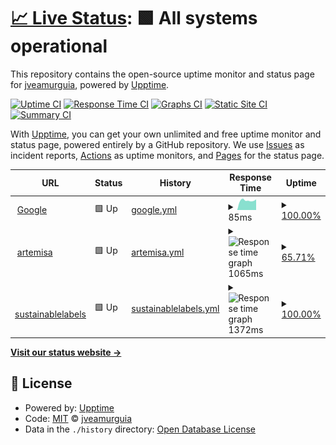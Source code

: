 # [📈 Live Status](https://demo.upptime.js.org): <!--live status--> **🟩 All systems operational**

This repository contains the open-source uptime monitor and status page for [jveamurguia](https://demo.upptime.js.org), powered by [Upptime](https://github.com/upptime/upptime).

[![Uptime CI](https://github.com/jveamurguia/upptime/workflows/Uptime%20CI/badge.svg)](https://github.com/jveamurguia/upptime/actions?query=workflow%3A%22Uptime+CI%22)
[![Response Time CI](https://github.com/jveamurguia/upptime/workflows/Response%20Time%20CI/badge.svg)](https://github.com/jveamurguia/upptime/actions?query=workflow%3A%22Response+Time+CI%22)
[![Graphs CI](https://github.com/jveamurguia/upptime/workflows/Graphs%20CI/badge.svg)](https://github.com/jveamurguia/upptime/actions?query=workflow%3A%22Graphs+CI%22)
[![Static Site CI](https://github.com/jveamurguia/upptime/workflows/Static%20Site%20CI/badge.svg)](https://github.com/jveamurguia/upptime/actions?query=workflow%3A%22Static+Site+CI%22)
[![Summary CI](https://github.com/jveamurguia/upptime/workflows/Summary%20CI/badge.svg)](https://github.com/jveamurguia/upptime/actions?query=workflow%3A%22Summary+CI%22)

With [Upptime](https://upptime.js.org), you can get your own unlimited and free uptime monitor and status page, powered entirely by a GitHub repository. We use [Issues](https://github.com/jveamurguia/upptime/issues) as incident reports, [Actions](https://github.com/jveamurguia/upptime/actions) as uptime monitors, and [Pages](https://demo.upptime.js.org) for the status page.

<!--start: status pages-->
<!-- This summary is generated by Upptime (https://github.com/upptime/upptime) -->
<!-- Do not edit this manually, your changes will be overwritten -->
<!-- prettier-ignore -->
| URL | Status | History | Response Time | Uptime |
| --- | ------ | ------- | ------------- | ------ |
| <img alt="" src="https://favicons.githubusercontent.com/www.google.com" height="13"> [Google](https://www.google.com) | 🟩 Up | [google.yml](https://github.com/jveamurguia/uptime/commits/HEAD/history/google.yml) | <details><summary><img alt="Response time graph" src="./graphs/google/response-time-week.png" height="20"> 85ms</summary><br><a href="https://jveamurguia.github.io/upptime/history/google"><img alt="Response time 87" src="https://img.shields.io/endpoint?url=https%3A%2F%2Fraw.githubusercontent.com%2Fjveamurguia%2Fuptime%2FHEAD%2Fapi%2Fgoogle%2Fresponse-time.json"></a><br><a href="https://jveamurguia.github.io/upptime/history/google"><img alt="24-hour response time 152" src="https://img.shields.io/endpoint?url=https%3A%2F%2Fraw.githubusercontent.com%2Fjveamurguia%2Fuptime%2FHEAD%2Fapi%2Fgoogle%2Fresponse-time-day.json"></a><br><a href="https://jveamurguia.github.io/upptime/history/google"><img alt="7-day response time 85" src="https://img.shields.io/endpoint?url=https%3A%2F%2Fraw.githubusercontent.com%2Fjveamurguia%2Fuptime%2FHEAD%2Fapi%2Fgoogle%2Fresponse-time-week.json"></a><br><a href="https://jveamurguia.github.io/upptime/history/google"><img alt="30-day response time 87" src="https://img.shields.io/endpoint?url=https%3A%2F%2Fraw.githubusercontent.com%2Fjveamurguia%2Fuptime%2FHEAD%2Fapi%2Fgoogle%2Fresponse-time-month.json"></a><br><a href="https://jveamurguia.github.io/upptime/history/google"><img alt="1-year response time 87" src="https://img.shields.io/endpoint?url=https%3A%2F%2Fraw.githubusercontent.com%2Fjveamurguia%2Fuptime%2FHEAD%2Fapi%2Fgoogle%2Fresponse-time-year.json"></a></details> | <details><summary><a href="https://jveamurguia.github.io/upptime/history/google">100.00%</a></summary><a href="https://jveamurguia.github.io/upptime/history/google"><img alt="All-time uptime 100.00%" src="https://img.shields.io/endpoint?url=https%3A%2F%2Fraw.githubusercontent.com%2Fjveamurguia%2Fuptime%2FHEAD%2Fapi%2Fgoogle%2Fuptime.json"></a><br><a href="https://jveamurguia.github.io/upptime/history/google"><img alt="24-hour uptime 100.00%" src="https://img.shields.io/endpoint?url=https%3A%2F%2Fraw.githubusercontent.com%2Fjveamurguia%2Fuptime%2FHEAD%2Fapi%2Fgoogle%2Fuptime-day.json"></a><br><a href="https://jveamurguia.github.io/upptime/history/google"><img alt="7-day uptime 100.00%" src="https://img.shields.io/endpoint?url=https%3A%2F%2Fraw.githubusercontent.com%2Fjveamurguia%2Fuptime%2FHEAD%2Fapi%2Fgoogle%2Fuptime-week.json"></a><br><a href="https://jveamurguia.github.io/upptime/history/google"><img alt="30-day uptime 100.00%" src="https://img.shields.io/endpoint?url=https%3A%2F%2Fraw.githubusercontent.com%2Fjveamurguia%2Fuptime%2FHEAD%2Fapi%2Fgoogle%2Fuptime-month.json"></a><br><a href="https://jveamurguia.github.io/upptime/history/google"><img alt="1-year uptime 100.00%" src="https://img.shields.io/endpoint?url=https%3A%2F%2Fraw.githubusercontent.com%2Fjveamurguia%2Fuptime%2FHEAD%2Fapi%2Fgoogle%2Fuptime-year.json"></a></details>
| <img alt="" src="https://favicons.githubusercontent.com/artemisa.itainnova.es" height="13"> [artemisa](https://artemisa.itainnova.es/health/) | 🟩 Up | [artemisa.yml](https://github.com/jveamurguia/uptime/commits/HEAD/history/artemisa.yml) | <details><summary><img alt="Response time graph" src="./graphs/artemisa/response-time-week.png" height="20"> 1065ms</summary><br><a href="https://jveamurguia.github.io/upptime/history/artemisa"><img alt="Response time 1001" src="https://img.shields.io/endpoint?url=https%3A%2F%2Fraw.githubusercontent.com%2Fjveamurguia%2Fuptime%2FHEAD%2Fapi%2Fartemisa%2Fresponse-time.json"></a><br><a href="https://jveamurguia.github.io/upptime/history/artemisa"><img alt="24-hour response time 1006" src="https://img.shields.io/endpoint?url=https%3A%2F%2Fraw.githubusercontent.com%2Fjveamurguia%2Fuptime%2FHEAD%2Fapi%2Fartemisa%2Fresponse-time-day.json"></a><br><a href="https://jveamurguia.github.io/upptime/history/artemisa"><img alt="7-day response time 1065" src="https://img.shields.io/endpoint?url=https%3A%2F%2Fraw.githubusercontent.com%2Fjveamurguia%2Fuptime%2FHEAD%2Fapi%2Fartemisa%2Fresponse-time-week.json"></a><br><a href="https://jveamurguia.github.io/upptime/history/artemisa"><img alt="30-day response time 1001" src="https://img.shields.io/endpoint?url=https%3A%2F%2Fraw.githubusercontent.com%2Fjveamurguia%2Fuptime%2FHEAD%2Fapi%2Fartemisa%2Fresponse-time-month.json"></a><br><a href="https://jveamurguia.github.io/upptime/history/artemisa"><img alt="1-year response time 1001" src="https://img.shields.io/endpoint?url=https%3A%2F%2Fraw.githubusercontent.com%2Fjveamurguia%2Fuptime%2FHEAD%2Fapi%2Fartemisa%2Fresponse-time-year.json"></a></details> | <details><summary><a href="https://jveamurguia.github.io/upptime/history/artemisa">65.71%</a></summary><a href="https://jveamurguia.github.io/upptime/history/artemisa"><img alt="All-time uptime 85.04%" src="https://img.shields.io/endpoint?url=https%3A%2F%2Fraw.githubusercontent.com%2Fjveamurguia%2Fuptime%2FHEAD%2Fapi%2Fartemisa%2Fuptime.json"></a><br><a href="https://jveamurguia.github.io/upptime/history/artemisa"><img alt="24-hour uptime 0.01%" src="https://img.shields.io/endpoint?url=https%3A%2F%2Fraw.githubusercontent.com%2Fjveamurguia%2Fuptime%2FHEAD%2Fapi%2Fartemisa%2Fuptime-day.json"></a><br><a href="https://jveamurguia.github.io/upptime/history/artemisa"><img alt="7-day uptime 65.71%" src="https://img.shields.io/endpoint?url=https%3A%2F%2Fraw.githubusercontent.com%2Fjveamurguia%2Fuptime%2FHEAD%2Fapi%2Fartemisa%2Fuptime-week.json"></a><br><a href="https://jveamurguia.github.io/upptime/history/artemisa"><img alt="30-day uptime 85.04%" src="https://img.shields.io/endpoint?url=https%3A%2F%2Fraw.githubusercontent.com%2Fjveamurguia%2Fuptime%2FHEAD%2Fapi%2Fartemisa%2Fuptime-month.json"></a><br><a href="https://jveamurguia.github.io/upptime/history/artemisa"><img alt="1-year uptime 85.04%" src="https://img.shields.io/endpoint?url=https%3A%2F%2Fraw.githubusercontent.com%2Fjveamurguia%2Fuptime%2FHEAD%2Fapi%2Fartemisa%2Fuptime-year.json"></a></details>
| <img alt="" src="https://favicons.githubusercontent.com/sustainablelabels.eu" height="13"> [sustainablelabels](https://sustainablelabels.eu/webpage) | 🟩 Up | [sustainablelabels.yml](https://github.com/jveamurguia/uptime/commits/HEAD/history/sustainablelabels.yml) | <details><summary><img alt="Response time graph" src="./graphs/sustainablelabels/response-time-week.png" height="20"> 1372ms</summary><br><a href="https://jveamurguia.github.io/upptime/history/sustainablelabels"><img alt="Response time 1303" src="https://img.shields.io/endpoint?url=https%3A%2F%2Fraw.githubusercontent.com%2Fjveamurguia%2Fuptime%2FHEAD%2Fapi%2Fsustainablelabels%2Fresponse-time.json"></a><br><a href="https://jveamurguia.github.io/upptime/history/sustainablelabels"><img alt="24-hour response time 1553" src="https://img.shields.io/endpoint?url=https%3A%2F%2Fraw.githubusercontent.com%2Fjveamurguia%2Fuptime%2FHEAD%2Fapi%2Fsustainablelabels%2Fresponse-time-day.json"></a><br><a href="https://jveamurguia.github.io/upptime/history/sustainablelabels"><img alt="7-day response time 1372" src="https://img.shields.io/endpoint?url=https%3A%2F%2Fraw.githubusercontent.com%2Fjveamurguia%2Fuptime%2FHEAD%2Fapi%2Fsustainablelabels%2Fresponse-time-week.json"></a><br><a href="https://jveamurguia.github.io/upptime/history/sustainablelabels"><img alt="30-day response time 1303" src="https://img.shields.io/endpoint?url=https%3A%2F%2Fraw.githubusercontent.com%2Fjveamurguia%2Fuptime%2FHEAD%2Fapi%2Fsustainablelabels%2Fresponse-time-month.json"></a><br><a href="https://jveamurguia.github.io/upptime/history/sustainablelabels"><img alt="1-year response time 1303" src="https://img.shields.io/endpoint?url=https%3A%2F%2Fraw.githubusercontent.com%2Fjveamurguia%2Fuptime%2FHEAD%2Fapi%2Fsustainablelabels%2Fresponse-time-year.json"></a></details> | <details><summary><a href="https://jveamurguia.github.io/upptime/history/sustainablelabels">100.00%</a></summary><a href="https://jveamurguia.github.io/upptime/history/sustainablelabels"><img alt="All-time uptime 100.00%" src="https://img.shields.io/endpoint?url=https%3A%2F%2Fraw.githubusercontent.com%2Fjveamurguia%2Fuptime%2FHEAD%2Fapi%2Fsustainablelabels%2Fuptime.json"></a><br><a href="https://jveamurguia.github.io/upptime/history/sustainablelabels"><img alt="24-hour uptime 100.00%" src="https://img.shields.io/endpoint?url=https%3A%2F%2Fraw.githubusercontent.com%2Fjveamurguia%2Fuptime%2FHEAD%2Fapi%2Fsustainablelabels%2Fuptime-day.json"></a><br><a href="https://jveamurguia.github.io/upptime/history/sustainablelabels"><img alt="7-day uptime 100.00%" src="https://img.shields.io/endpoint?url=https%3A%2F%2Fraw.githubusercontent.com%2Fjveamurguia%2Fuptime%2FHEAD%2Fapi%2Fsustainablelabels%2Fuptime-week.json"></a><br><a href="https://jveamurguia.github.io/upptime/history/sustainablelabels"><img alt="30-day uptime 100.00%" src="https://img.shields.io/endpoint?url=https%3A%2F%2Fraw.githubusercontent.com%2Fjveamurguia%2Fuptime%2FHEAD%2Fapi%2Fsustainablelabels%2Fuptime-month.json"></a><br><a href="https://jveamurguia.github.io/upptime/history/sustainablelabels"><img alt="1-year uptime 100.00%" src="https://img.shields.io/endpoint?url=https%3A%2F%2Fraw.githubusercontent.com%2Fjveamurguia%2Fuptime%2FHEAD%2Fapi%2Fsustainablelabels%2Fuptime-year.json"></a></details>

<!--end: status pages-->

[**Visit our status website →**](https://demo.upptime.js.org)

## 📄 License

- Powered by: [Upptime](https://github.com/upptime/upptime)
- Code: [MIT](./LICENSE) © [jveamurguia](https://demo.upptime.js.org)
- Data in the `./history` directory: [Open Database License](https://opendatacommons.org/licenses/odbl/1-0/)
